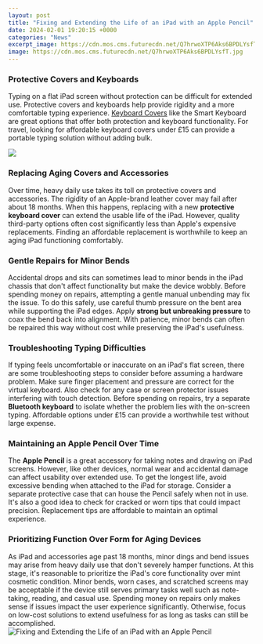 ```yaml
---
layout: post
title: "Fixing and Extending the Life of an iPad with an Apple Pencil"
date: 2024-02-01 19:20:15 +0000
categories: "News"
excerpt_image: https://cdn.mos.cms.futurecdn.net/Q7hrwoXTP6Aks6BPDLYsfT.jpg
image: https://cdn.mos.cms.futurecdn.net/Q7hrwoXTP6Aks6BPDLYsfT.jpg
---
```


### Protective Covers and Keyboards
Typing on a flat iPad screen without protection can be difficult for extended use. Protective covers and keyboards help provide rigidity and a more comfortable typing experience. [Keyboard Covers](https://store.fi.io.vn/chihuahua-dad-daddy-owner-of-a-chihuahua-chihuahua-lover3736-t-shirt) like the Smart Keyboard are great options that offer both protection and keyboard functionality. For travel, looking for affordable keyboard covers under £15 can provide a portable typing solution without adding bulk. 

![](https://photos5.appleinsider.com/archive/gallery/15028-11026-IMG_2525-xl.jpg)
### Replacing Aging Covers and Accessories
Over time, heavy daily use takes its toll on protective covers and accessories. The rigidity of an Apple-brand leather cover may fail after about 18 months. When this happens, replacing with a new **protective keyboard cover** can extend the usable life of the iPad. However, quality third-party options often cost significantly less than Apple's expensive replacements. Finding an affordable replacement is worthwhile to keep an aging iPad functioning comfortably.
### Gentle Repairs for Minor Bends
Accidental drops and sits can sometimes lead to minor bends in the iPad chassis that don't affect functionality but make the device wobbly. Before spending money on repairs, attempting a gentle manual unbending may fix the issue. To do this safely, use careful thumb pressure on the bent area while supporting the iPad edges. Apply **strong but unbreaking pressure** to coax the bend back into alignment. With patience, minor bends can often be repaired this way without cost while preserving the iPad's usefulness.
### Troubleshooting Typing Difficulties  
If typing feels uncomfortable or inaccurate on an iPad's flat screen, there are some troubleshooting steps to consider before assuming a hardware problem. Make sure finger placement and pressure are correct for the virtual keyboard. Also check for any case or screen protector issues interfering with touch detection. Before spending on repairs, try a separate **Bluetooth keyboard** to isolate whether the problem lies with the on-screen typing. Affordable options under £15 can provide a worthwhile test without large expense.
### Maintaining an Apple Pencil Over Time
The **Apple Pencil** is a great accessory for taking notes and drawing on iPad screens. However, like other devices, normal wear and accidental damage can affect usability over extended use. To get the longest life, avoid excessive bending when attached to the iPad for storage. Consider a separate protective case that can house the Pencil safely when not in use. It's also a good idea to check for cracked or worn tips that could impact precision. Replacement tips are affordable to maintain an optimal experience.
### Prioritizing Function Over Form for Aging Devices 
As iPad and accessories age past 18 months, minor dings and bend issues may arise from heavy daily use that don't severely hamper functions. At this stage, it's reasonable to prioritize the iPad's core functionality over mint cosmetic condition. Minor bends, worn cases, and scratched screens may be acceptable if the device still serves primary tasks well such as note-taking, reading, and casual use. Spending money on repairs only makes sense if issues impact the user experience significantly. Otherwise, focus on low-cost solutions to extend usefulness for as long as tasks can still be accomplished.
![Fixing and Extending the Life of an iPad with an Apple Pencil](https://cdn.mos.cms.futurecdn.net/Q7hrwoXTP6Aks6BPDLYsfT.jpg)